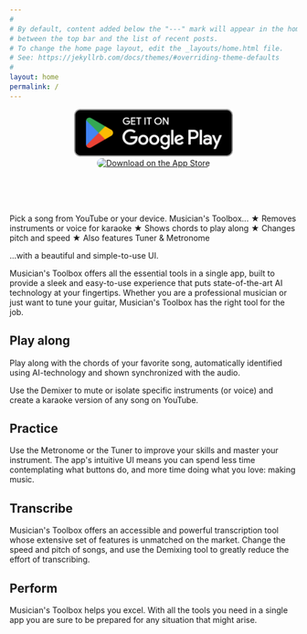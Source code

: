 ```yaml
---
#
# By default, content added below the "---" mark will appear in the home page
# between the top bar and the list of recent posts.
# To change the home page layout, edit the _layouts/home.html file.
# See: https://jekyllrb.com/docs/themes/#overriding-theme-defaults
#
layout: home
permalink: /
---
```


<p align="center">
    <a href='https://play.google.com/store/apps/details?id=se.agardh.musbx&pcampaignid=pcampaignidMKT-Other-global-all-co-prtnr-py-PartBadge-Mar2515-1' style="border-radius: 13px; height: 83px;"><img alt='Get it on Google Play' src='assets/google-play-badge.png' style="height: 83px;"/></a>
    <a href="https://apps.apple.com/us/app/musicians-toolbox/id1670009655?itsct=apps_box_badge&amp;itscg=30200" style="display: inline-block; border-radius: 13px; width: 250px; height: 83px;"><img src="https://tools.applemediaservices.com/api/badges/download-on-the-app-store/black/en-us?size=250x83&amp;releaseDate=1679443200" alt="Download on the App Store" style="border-radius: 13px; width: 250px; height: 83px;"></a>
</p>

Pick a song from YouTube or your device. Musician's Toolbox...
★ Removes instruments or voice for karaoke
★ Shows chords to play along
★ Changes pitch and speed
★ Also features Tuner & Metronome

...with a beautiful and simple-to-use UI.

Musician's Toolbox offers all the essential tools in a single app, built to provide a sleek and easy-to-use experience that puts state-of-the-art AI technology at your fingertips. Whether you are a professional musician or just want to tune your guitar, Musician's Toolbox has the right tool for the job. 

## Play along
Play along with the chords of your favorite song, automatically identified using AI-technology and shown synchronized with the audio. 

Use the Demixer to mute or isolate specific instruments (or voice) and create a karaoke version of any song on YouTube.

## Practice
Use the Metronome or the Tuner to improve your skills and master your instrument. The app's intuitive UI means you can spend less time contemplating what buttons do, and more time doing what you love: making music.

## Transcribe
Musician's Toolbox offers an accessible and powerful transcription tool whose extensive set of features is unmatched on the market. Change the speed and pitch of songs, and use the Demixing tool to greatly reduce the effort of transcribing. 

## Perform
Musician's Toolbox helps you excel. With all the tools you need in a single app you are sure to be prepared for any situation that might arise.
